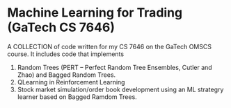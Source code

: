 # Machine Learning for Trading (GaTech CS 7646)

A COLLECTION of code written for my CS 7646 on the GaTech OMSCS course. It includes code that implements

1. Random Trees (PERT – Perfect Random Tree Ensembles, Cutler and Zhao) and Bagged Random Trees.
2. QLearning in Reinforcement Learning 
3. Stock market simulation/order book development using an ML strategry learner based on Bagged Ramdom Trees.
